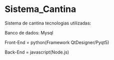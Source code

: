# Sistema_Cantina
Sistema de cantina
tecnologias utilizadas: 

Banco de dados: Mysql

Front-End = python(Framework QtDesigner/Pyqt5)

Back-End = javascript(Node.js)


